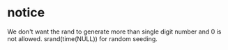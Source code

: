 # notice 
We don't want the rand to generate more than single digit number and 0 is not allowed.
srand(time(NULL)) for random seeding.

